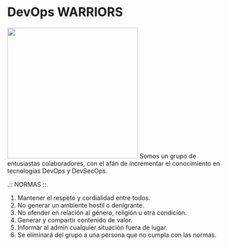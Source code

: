 # DevOps WARRIORS
<img src="https://www.gworks-ec.com/nia/uploads/2023/05/DevOps-Warriors.png" width="300"/>
Somos un grupo de entusiastas colaboradores, 
con el afán de incrementar el conocimiento en 
tecnologías DevOps y DevSecOps.

.:: NORMAS ::.
1. Mantener el respeto y cordialidad entre todos.
2. No generar un ambiente hostil o denigrante.
3. No ofender en relación al género, religión u otra condición.
4. Generar y compartir contenido de valor.
5. Informar al admin cualquier situación fuera de lugar.
6. Se eliminará del grupo a una persona que no cumpla con las normas.

